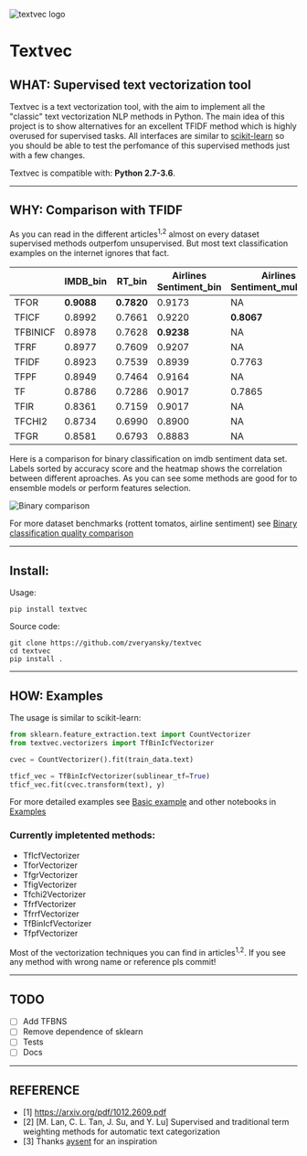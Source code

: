 ![textvec logo](https://github.com/zveryansky/textvec/blob/master/examples/images/logo.png)
# Textvec
## WHAT: Supervised text vectorization tool

Textvec is a text vectorization tool, with the aim to implement all the "classic" text vectorization NLP methods in Python. The main idea of this project is to show alternatives for an excellent TFIDF method which is highly overused for supervised tasks. All interfaces are similar to [scikit-learn](https://github.com/scikit-learn/scikit-learn) so you should be able to test the perfomance of this supervised methods just with a few changes.

Textvec is compatible with: __Python 2.7-3.6__.

------------------

## WHY: Comparison with TFIDF
As you can read in the different articles<sup>1,2</sup> almost on every dataset supervised methods outperfom unsupervised.
But most text classification examples on the internet ignores that fact.

|          |      IMDB_bin      |   RT_bin   |  Airlines Sentiment_bin  | Airlines Sentiment_multiclass | 20news_multiclass |
|----------|--------------------|------------|--------------------------|-------------------------------|-------------------|
| TFOR     |     __0.9088__     | __0.7820__ |          0.9173          |              NA               |         NA        |
| TFICF    |       0.8992       |   0.7661   |          0.9220          |          __0.8067__           |     __0.8552__    |
| TFBINICF |       0.8978       |   0.7628   |        __0.9238__        |              NA               |         NA        |
| TFRF     |       0.8977       |   0.7609   |          0.9207          |              NA               |         NA        |
| TFIDF    |       0.8923       |   0.7539   |          0.8939          |            0.7763             |       0.8335      |
| TFPF     |       0.8949       |   0.7464   |          0.9164          |              NA               |         NA        |
| TF       |       0.8786       |   0.7286   |          0.9017          |            0.7865             |       0.7796      |
| TFIR     |       0.8361       |   0.7159   |          0.9017          |              NA               |         NA        |
| TFCHI2   |       0.8734       |   0.6990   |          0.8900          |              NA               |         NA        |
| TFGR     |       0.8581       |   0.6793   |          0.8883          |              NA               |         NA        |

Here is a comparison for binary classification on imdb sentiment data set. Labels sorted by accuracy score and the heatmap shows the correlation between different aproaches. As you can see some methods are good for to ensemble models or perform features selection.

![Binary comparison](https://github.com/zveryansky/textvec/blob/master/examples/images/imdb_bin.png)

For more dataset benchmarks (rottent tomatos, airline sentiment) see [Binary classification quality comparison](https://github.com/zveryansky/textvec/blob/master/examples/binary_classification_quality_comparison.ipynb)

------------------

## Install:
Usage:
```
pip install textvec
```

Source code:
```
git clone https://github.com/zveryansky/textvec
cd textvec
pip install .
```

------------------

## HOW: Examples
The usage is similar to scikit-learn:
``` python
from sklearn.feature_extraction.text import CountVectorizer
from textvec.vectorizers import TfBinIcfVectorizer

cvec = CountVectorizer().fit(train_data.text)

tficf_vec = TfBinIcfVectorizer(sublinear_tf=True)
tficf_vec.fit(cvec.transform(text), y)
```
For more detailed examples see [Basic example](https://github.com/zveryansky/textvec/blob/master/examples/basic_usage.ipynb) and other notebooks in [Examples](https://github.com/zveryansky/textvec/blob/master/examples)

### Currently impletented methods:

- TfIcfVectorizer
- TforVectorizer
- TfgrVectorizer
- TfigVectorizer
- Tfchi2Vectorizer
- TfrfVectorizer
- TfrrfVectorizer
- TfBinIcfVectorizer
- TfpfVectorizer

Most of the vectorization techniques you can find in articles<sup>1,2</sup>. If you see any method with wrong name or reference pls commit!

------------------

## TODO
- [ ] Add TFBNS
- [ ] Remove dependence of sklearn
- [ ] Tests
- [ ] Docs

------------------

## REFERENCE
- [1] https://arxiv.org/pdf/1012.2609.pdf
- [2] [M. Lan, C. L. Tan, J. Su, and Y. Lu] Supervised and traditional term weighting methods for automatic text categorization
- [3] Thanks [aysent](https://aysent.github.io/2015/10/21/supervised-term-weighting.html#motivation-for-text-classification-tasks) for an inspiration
